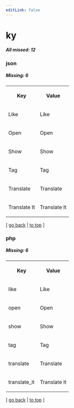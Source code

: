 ```yaml
---
editLink: false
---
```


# ky

##### All missed: 12


### json

##### Missing: 6

<table width="100%">
<tr><th width="50%">

Key

</th><th width="50%">

Value

</th></tr>
<tr><td width="50%">

Like

</td><td width="50%">

Like

</td></tr>
<tr><td width="50%">

Open

</td><td width="50%">

Open

</td></tr>
<tr><td width="50%">

Show

</td><td width="50%">

Show

</td></tr>
<tr><td width="50%">

Tag

</td><td width="50%">

Tag

</td></tr>
<tr><td width="50%">

Translate

</td><td width="50%">

Translate

</td></tr>
<tr><td width="50%">

Translate It

</td><td width="50%">

Translate It

</td></tr>
</table>

[ [go back](../status.md) | [to top](#) ]



### php

##### Missing: 6

<table width="100%">
<tr><th width="50%">

Key

</th><th width="50%">

Value

</th></tr>
<tr><td width="50%">

like

</td><td width="50%">

Like

</td></tr>
<tr><td width="50%">

open

</td><td width="50%">

Open

</td></tr>
<tr><td width="50%">

show

</td><td width="50%">

Show

</td></tr>
<tr><td width="50%">

tag

</td><td width="50%">

Tag

</td></tr>
<tr><td width="50%">

translate

</td><td width="50%">

Translate

</td></tr>
<tr><td width="50%">

translate_it

</td><td width="50%">

Translate It

</td></tr>
</table>

[ [go back](../status.md) | [to top](#) ]

